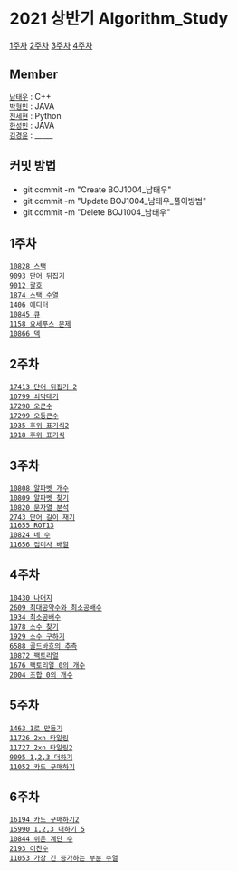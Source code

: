 # 2021 상반기 Algorithm_Study


[1주차](#1주차)  [2주차](#2주차) [3주차](#3주차)  [4주차](#4주차)

## Member

[`남태우`](https://github.com/bn-tw2020) : C++  
[`박형민`](https://github.com/thalals) : JAVA  
[`전세현`](https://github.com/jeonhl7579) : Python  
[`한성민`](https://github.com/songmin9813) : JAVA  
[`김경윤`](https://github.com/NASA-GukJang) : _____


## 커밋 방법

- git commit -m "Create BOJ1004_남태우"  
- git commit -m "Update BOJ1004_남태우_풀이방법"  
- git commit -m "Delete BOJ1004_남태우"


## 1주차
    
[`10828 스택`](https://www.acmicpc.net/problem/10828)  
[`9093 단어 뒤집기`](https://www.acmicpc.net/problem/9093)  
[`9012 괄호`](https://www.acmicpc.net/problem/9012)  
[`1874 스택 수열`](https://www.acmicpc.net/problem/1874)  
[`1406 에디터`](https://www.acmicpc.net/problem/1406)  
[`10845 큐`](https://www.acmicpc.net/problem/10845)  
[`1158 요세푸스 문제`](https://www.acmicpc.net/problem/1158)  
[`10866 덱`](https://www.acmicpc.net/problem/10866)  


## 2주차

[`17413 단어 뒤집기 2`](https://www.acmicpc.net/problem/17413)  
[`10799 쇠막대기`](https://www.acmicpc.net/problem/10799)  
[`17298 오큰수`](https://www.acmicpc.net/problem/17298)  
[`17299 오등큰수`](https://www.acmicpc.net/problem/17299)  
[`1935 후위 표기식2`](https://www.acmicpc.net/problem/1935)  
[`1918 후위 표기식`](https://www.acmicpc.net/problem/1918)  


## 3주차

[`10808 알파벳 개수`](https://www.acmicpc.net/problem/10808)  
[`10809 알파벳 찾기`](https://www.acmicpc.net/problem/10809)  
[`10820 문자열 분석`](https://www.acmicpc.net/problem/10820)  
[`2743 단어 길이 재기`](https://www.acmicpc.net/problem/2743)  
[`11655 ROT13`](https://www.acmicpc.net/problem/11655)  
[`10824 네 수`](https://www.acmicpc.net/problem/10824)  
[`11656 접미사 배열`](https://www.acmicpc.net/problem/11656)  


## 4주차

[`10430 나머지`](https://www.acmicpc.net/problem/10430)  
[`2609 최대공약수와 최소공배수`](https://www.acmicpc.net/problem/2609)  
[`1934 최소공배수`](https://www.acmicpc.net/problem/1934)  
[`1978 소수 찾기`](https://www.acmicpc.net/problem/1978)  
[`1929 소수 구하기`](https://www.acmicpc.net/problem/1929)  
[`6588 골드바흐의 추측`](https://www.acmicpc.net/problem/6588)  
[`10872 팩토리얼`](https://www.acmicpc.net/problem/10872)  
[`1676 팩토리얼 0의 개수`](https://www.acmicpc.net/problem/1676)  
[`2004 조합 0의 개수`](https://www.acmicpc.net/problem/2004)  


## 5주차

[`1463 1로 만들기`](https://www.acmicpc.net/problem/1463)  
[`11726 2xn 타일링`](https://www.acmicpc.net/problem/11726)  
[`11727 2xn 타일링2`](https://www.acmicpc.net/problem/11727)  
[`9095 1,2,3 더하기`](https://www.acmicpc.net/problem/9095)  
[`11052 카드 구매하기`](https://www.acmicpc.net/problem/11052)


## 6주차

[`16194 카드 구매하기2`](https://www.acmicpc.net/problem/16194)  
[`15990 1,2,3 더하기 5`](https://www.acmicpc.net/problem/15990)  
[`10844 쉬운 계단 수`](https://www.acmicpc.net/problem/10844)  
[`2193 이친수`](https://www.acmicpc.net/problem/2193)  
[`11053 가장 긴 증가하는 부분 수열`](https://www.acmicpc.net/problem/11053)
